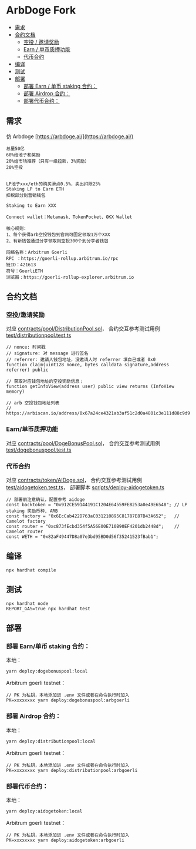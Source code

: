 # ArbDoge Fork

- [需求](#需求)
- [合约文档](#合约文档)
  - [空投 / 邀请奖励](#空投邀请奖励)
  - [Earn / 单币质押功能](#earn单币质押功能)
  - [代币合约](#代币合约)
- [编译](#编译)
- [测试](#测试)
- [部署](#部署)
  - [部署 Earn / 单币 staking 合约：](#部署earn单币staking合约)
  - [部署 Airdrop 合约：](#部署airdrop合约)
  - [部署代币合约：](#部署代币合约)

## 需求

仿 Arbdoge [https://arbdoge.ai/](https://arbdoge.ai/)

```
总量50亿
60%给池子和奖励
20%给市场推荐（只有一级拉新，3%奖励）
20%空投


LP池子xxx/eth的购买滑点0.5%，卖出扣除25%
Staking LP to Earn ETH
扣税部分到营销钱包

Staking to Earn XXX

Connect wallet：Metamask、TokenPocket、OKX Wallet

核心规则:
1、每个获得arb空投钱包到官网可固定领取1万个XXX
2、有新钱包通过分享领取则空投300个到分享者钱包

网络名称：Arbitrum Goerli
RPC ：https://goerli-rollup.arbitrum.io/rpc
链ID：421613
符号：GoerliETH
浏览器：https://goerli-rollup-explorer.arbitrum.io
```

## 合约文档

### 空投/邀请奖励

对应 [contracts/pool/DistributionPool.sol](contracts/pool/DistributionPool.sol)，
合约交互参考测试用例 [test/distributionpool.test.ts](test/distributionpool.test.ts)

```
// nonce: 时间戳
// signature: 对 message 进行签名
// referrer: 邀请人钱包地址，没邀请人时 referrer 填自己或者 0x0
function claim(uint128 nonce, bytes calldata signature,address referrer) public

// 获取对应钱包地址的空投奖励信息；
function getInfoView(address user) public view returns (InfoView memory)

// arb 空投钱包地址列表
// https://arbiscan.io/address/0x67a24ce4321ab3af51c2d0a4801c3e111d88c9d9
```

### Earn/单币质押功能

对应 [contracts/pool/DogeBonusPool.sol](contracts/pool/DogeBonusPool.sol)，
合约交互参考测试用例 [test/dogebonuspool.test.ts](test/dogebonuspool.test.ts)

### 代币合约

对应 [contracts/token/AIDoge.sol](contracts/token/AIDoge.sol)，
合约交互参考测试用例 [test/aidogetoken.test.ts](test/aidogetoken.test.ts)，
部署脚本 [scripts/deploy-aidogetoken.ts](scripts/deploy-aidogetoken.ts)

```
// 部署前注意确认，配置参考 aidoge
const backtoken = "0x912CE59144191C1204E64559FE8253a0e49E6548"; // LP staking 奖励币种, ARB
const factory = "0x6EcCab422D763aC031210895C81787E87B43A652";   // Camelot factory
const router = "0xc873fEcbd354f5A56E00E710B90EF4201db2448d";    // Camelot router
const WETH = "0x82aF49447D8a07e3bd95BD0d56f35241523fBab1";

```

## 编译

```
npx hardhat compile
```

## 测试

```
npx hardhat node
REPORT_GAS=true npx hardhat test
```

## 部署

### 部署 Earn/单币 staking 合约：

本地：

```
yarn deploy:dogebonuspool:local
```

Arbitrum goerli testnet：

```
// PK 为私钥，本地添加进 .env 文件或者在命令执行时加入
PK=xxxxxxxx yarn deploy:dogebonuspool:arbgoerli
```

### 部署 Airdrop 合约：

本地：

```
yarn deploy:distributionpool:local
```

Arbitrum goerli testnet：

```
// PK 为私钥，本地添加进 .env 文件或者在命令执行时加入
PK=xxxxxxxx yarn deploy:distributionpool:arbgoerli
```

### 部署代币合约：

本地：

```
yarn deploy:aidogetoken:local
```

Arbitrum goerli testnet：

```
// PK 为私钥，本地添加进 .env 文件或者在命令执行时加入
PK=xxxxxxxx yarn deploy:aidogetoken:arbgoerli
```
